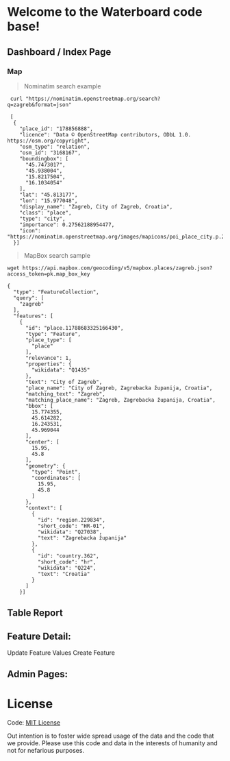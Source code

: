 # Welcome to the Waterboard code base!


Dashboard / Index Page
----

### Map

> Nominatim search example


     curl "https://nominatim.openstreetmap.org/search?q=zagreb&format=json"
     
     [
      {
        "place_id": "178856888",
        "licence": "Data © OpenStreetMap contributors, ODbL 1.0. https://osm.org/copyright",
        "osm_type": "relation",
        "osm_id": "3168167",
        "boundingbox": [
          "45.7473017",
          "45.938004",
          "15.8217504",
          "16.1034054"
        ],
        "lat": "45.813177",
        "lon": "15.977048",
        "display_name": "Zagreb, City of Zagreb, Croatia",
        "class": "place",
        "type": "city",
        "importance": 0.27562188954477,
        "icon": "https://nominatim.openstreetmap.org/images/mapicons/poi_place_city.p.20.png"
      }]
  
> MapBox search sample

    wget https://api.mapbox.com/geocoding/v5/mapbox.places/zagreb.json?access_token=pk.map_box_key
    
    {
      "type": "FeatureCollection",
      "query": [
        "zagreb"
      ],
      "features": [
        {
          "id": "place.11788683325166430",
          "type": "Feature",
          "place_type": [
            "place"
          ],
          "relevance": 1,
          "properties": {
            "wikidata": "Q1435"
          },
          "text": "City of Zagreb",
          "place_name": "City of Zagreb, Zagrebacka županija, Croatia",
          "matching_text": "Zagreb",
          "matching_place_name": "Zagreb, Zagrebacka županija, Croatia",
          "bbox": [
            15.774355,
            45.614282,
            16.243531,
            45.969044
          ],
          "center": [
            15.95,
            45.8
          ],
          "geometry": {
            "type": "Point",
            "coordinates": [
              15.95,
              45.8
            ]
          },
          "context": [
            {
              "id": "region.229834",
              "short_code": "HR-01",
              "wikidata": "Q27038",
              "text": "Zagrebacka županija"
            },
            {
              "id": "country.362",
              "short_code": "hr",
              "wikidata": "Q224",
              "text": "Croatia"
            }
          ]
        }]
    


Table Report
---

Feature Detail:
---

Update Feature Values
Create Feature

Admin Pages:
---




# License

Code: [MIT License](https://choosealicense.com/licenses/mit/)

Out intention is to foster wide spread usage of the data and the code that we
provide. Please use this code and data in the interests of humanity and not for
nefarious purposes.

